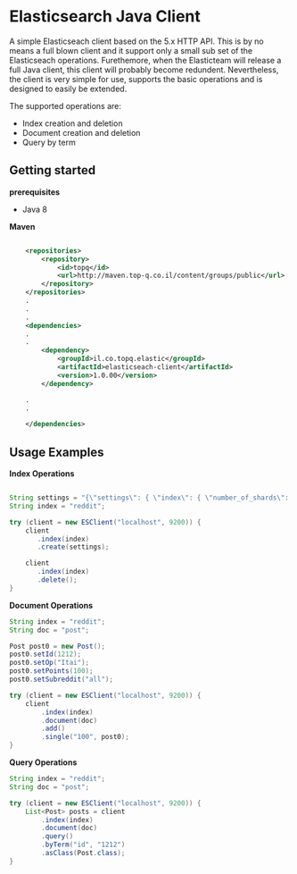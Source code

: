 
Elasticsearch Java Client
=========================

A simple Elasticseach client based on the 5.x HTTP API. This is by no means a full blown client and it support only a small sub set of the Elasticseach operations.
Furethemore, when the Elasticteam will release a full Java client, this client will probably become redundent. 
Nevertheless, the client is very simple for use, supports the basic operations and is designed to easily be extended.

The supported operations are:

* Index creation and deletion
* Document creation and deletion
* Query by term

## Getting started

**prerequisites**

* Java 8

**Maven**

```Xml

    <repositories>
        <repository>
            <id>topq</id>
            <url>http://maven.top-q.co.il/content/groups/public</url>
        </repository>
    </repositories>
    .
    .
    .
    <dependencies>
    .
    .
        <dependency>
            <groupId>il.co.topq.elastic</groupId>
            <artifactId>elasticseach-client</artifactId>
            <version>1.0.00</version>
        </dependency>

    .
    .

    </dependencies>

```


## Usage Examples

**Index Operations**

```Java

String settings = "{\"settings\": { \"index\": { \"number_of_shards\": 3, \"number_of_replicas\": 1  }}}";
String index = "reddit";

try (client = new ESClient("localhost", 9200)) {
    client
       .index(index)
       .create(settings);

    client
       .index(index)
       .delete();
}       

```

**Document Operations**

```Java
String index = "reddit";
String doc = "post";

Post post0 = new Post();
post0.setId(1212);
post0.setOp("Itai");
post0.setPoints(100);
post0.setSubreddit("all");

try (client = new ESClient("localhost", 9200)) {
    client
        .index(index)
        .document(doc)
        .add()
        .single("100", post0);
}

```


**Query Operations**

```Java
String index = "reddit";
String doc = "post";

try (client = new ESClient("localhost", 9200)) {
    List<Post> posts = client
        .index(index)
        .document(doc)
        .query()
        .byTerm("id", "1212")
        .asClass(Post.class);
}

```